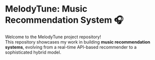 # MelodyTune:  Music Recommendation System 🎧

Welcome to the MelodyTune project repository!  
This repository showcases my work in building **music recommendation systems**, evolving from a real-time API-based recommender to a sophisticated hybrid model.

